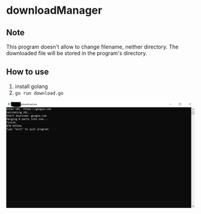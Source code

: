 # downloadManager

## Note
This program doesn't allow to change filename, neither directory. The downloaded file will be stored in the program's directory.

## How to use

1. install golang
2. ```go run download.go```

![alt text](https://github.com/frydaiii/downloadManager/blob/master/example.png?raw=true)
